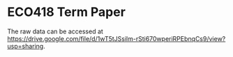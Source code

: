 # ECO418 Term Paper

The raw data can be accessed at https://drive.google.com/file/d/1wT5tJSsilm-rSti670wperiRPEbnqCs9/view?usp=sharing.
